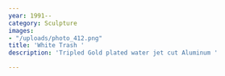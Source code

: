 ```yaml
---
year: 1991--
category: Sculpture
images:
- "/uploads/photo_412.png"
title: 'White Trash '
description: 'Tripled Gold plated water jet cut Aluminum '

---
```


